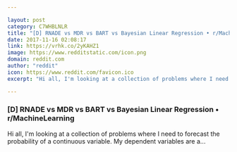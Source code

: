 ```yaml
---

layout: post
category: C7WHBLNLR
title: "[D] RNADE vs MDR vs BART vs Bayesian Linear Regression • r/MachineLearning"
date: 2017-11-16 02:08:17
link: https://vrhk.co/2yKAHZ1
image: https://www.redditstatic.com/icon.png
domain: reddit.com
author: "reddit"
icon: https://www.reddit.com/favicon.ico
excerpt: "Hi all, I'm looking at a collection of problems where I need to forecast the probability of a continuous variable. My dependent variables are a..."

---
```


### [D] RNADE vs MDR vs BART vs Bayesian Linear Regression • r/MachineLearning

Hi all, I'm looking at a collection of problems where I need to forecast the probability of a continuous variable. My dependent variables are a...
